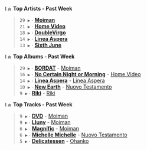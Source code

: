 <!--START_LASTFM_ARTISTS:{"period": "7day", "rows": 5}-->
<a href="https://last.fm" target="_blank"><img src="https://user-images.githubusercontent.com/17434202/215290617-e793598d-d7c9-428f-9975-156db1ba89cc.svg" alt="Last.fm Logo" width="18" height="13"/></a> **Top Artists - Past Week**

> `29 ▶️` ∙ **[Moiman](https://www.last.fm/music/Moiman)**<br/>
> `21 ▶️` ∙ **[Home Video](https://www.last.fm/music/Home+Video)**<br/>
> `18 ▶️` ∙ **[DoubleVirgo](https://www.last.fm/music/DoubleVirgo)**<br/>
> `14 ▶️` ∙ **[Linea Aspera](https://www.last.fm/music/Linea+Aspera)**<br/>
> `13 ▶️` ∙ **[Sixth June](https://www.last.fm/music/Sixth+June)**<br/>
<!--END_LASTFM_ARTISTS-->

<!--START_LASTFM_ALBUMS:{"period": "7day", "rows": 5}-->
<a href="https://last.fm" target="_blank"><img src="https://user-images.githubusercontent.com/17434202/215290617-e793598d-d7c9-428f-9975-156db1ba89cc.svg" alt="Last.fm Logo" width="18" height="13"/></a> **Top Albums - Past Week**

> `29 ▶️` ∙ **[BORDAT](https://www.last.fm/music/Moiman/BORDAT)** - [Moiman](https://www.last.fm/music/Moiman)<br/>
> `16 ▶️` ∙ **[No Certain Night or Morning](https://www.last.fm/music/Home+Video/No+Certain+Night+or+Morning)** - [Home Video](https://www.last.fm/music/Home+Video)<br/>
> `14 ▶️` ∙ **[Linea Aspera](https://www.last.fm/music/Linea+Aspera/Linea+Aspera)** - [Linea Aspera](https://www.last.fm/music/Linea+Aspera)<br/>
> `10 ▶️` ∙ **[New Earth](https://www.last.fm/music/Nuovo+Testamento/New+Earth)** - [Nuovo Testamento](https://www.last.fm/music/Nuovo+Testamento)<br/>
> `9 ▶️` ∙ **[Riki](https://www.last.fm/music/Riki/Riki)** - [Riki](https://www.last.fm/music/Riki)<br/>
<!--END_LASTFM_ALBUMS-->

<!--START_LASTFM_TRACKS:{"period": "7day", "rows": 5}-->
<a href="https://last.fm" target="_blank"><img src="https://user-images.githubusercontent.com/17434202/215290617-e793598d-d7c9-428f-9975-156db1ba89cc.svg" alt="Last.fm Logo" width="18" height="13"/></a> **Top Tracks - Past Week**

> `9 ▶️` ∙ **[DVD](https://www.last.fm/music/Moiman/_/DVD)** - [Moiman](https://www.last.fm/music/Moiman)<br/>
> `9 ▶️` ∙ **[Lluny](https://www.last.fm/music/Moiman/_/Lluny)** - [Moiman](https://www.last.fm/music/Moiman)<br/>
> `6 ▶️` ∙ **[Magnífic](https://www.last.fm/music/Moiman/_/Magn%C3%ADfic)** - [Moiman](https://www.last.fm/music/Moiman)<br/>
> `6 ▶️` ∙ **[Michelle Michelle](https://www.last.fm/music/Nuovo+Testamento/_/Michelle+Michelle)** - [Nuovo Testamento](https://www.last.fm/music/Nuovo+Testamento)<br/>
> `5 ▶️` ∙ **[Delicatessen](https://www.last.fm/music/Ohanko/_/Delicatessen)** - [Ohanko](https://www.last.fm/music/Ohanko)<br/>
<!--END_LASTFM_TRACKS-->